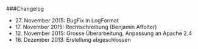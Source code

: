 ###Changelog

- 27\. November 2015: BugFix in LogFormat
- 17\. November 2015: Rechtschreibung (Benjamin Affolter)
- 12\. November 2015: Grosse Überarbeitung, Anpassung an Apache 2.4
- 16\. Dezember 2013: Erstellung abgeschlossen


